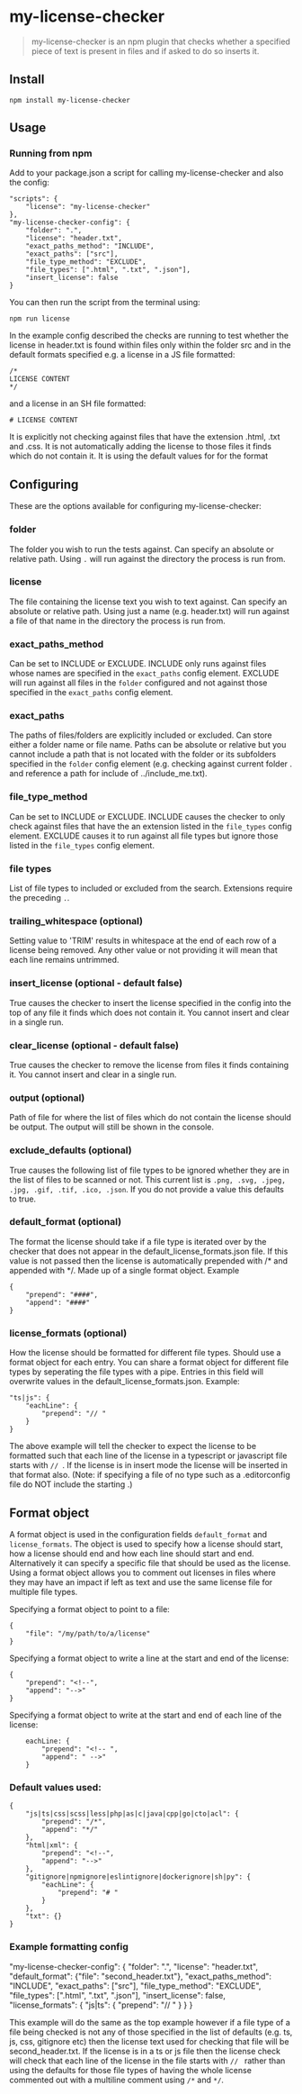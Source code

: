 # my-license-checker

> my-license-checker is an npm plugin that checks whether a specified piece of text is present in files and if asked to do so inserts it.

## Install
```
npm install my-license-checker
```

## Usage

### Running from npm
Add to your package.json a script for calling my-license-checker and also the config:

```
"scripts": {
    "license": "my-license-checker"
},
"my-license-checker-config": {
    "folder": ".",
    "license": "header.txt",
    "exact_paths_method": "INCLUDE",
    "exact_paths": ["src"],
    "file_type_method": "EXCLUDE",
    "file_types": [".html", ".txt", ".json"],
    "insert_license": false
}
```

You can then run the script from the terminal using:

```
npm run license
```

In the example config described the checks are running to test whether the license in header.txt is found within files only within the folder src and in the default formats specified e.g. a license in a JS file formatted:
```
/*
LICENSE CONTENT
*/
```
and a license in an SH file formatted:
```
# LICENSE CONTENT
```
It is explicitly not checking against files that have the extension .html, .txt and .css. It is not automatically adding the license to those files it finds which do not contain it. It is using the default values for for the format 

## Configuring

These are the options available for configuring my-license-checker:

### folder
The folder you wish to run the tests against. Can specify an absolute or relative path. Using `.` will run against the directory the process is run from.

### license
The file containing the license text you wish to text against. Can specify an absolute or relative path. Using just a name (e.g. header.txt) will run against a file of that name in the directory the process is run from.

### exact_paths_method
Can be set to INCLUDE or EXCLUDE. INCLUDE only runs against files whose names are specified in the `exact_paths` config element. EXCLUDE will run against all files in the `folder` configured and not against those specified in the `exact_paths` config element.

### exact_paths
The paths of files/folders are explicitly included or excluded. Can store either a folder name or file name. Paths can be absolute or relative but you cannot include a path that is not located with the folder or its subfolders specified in the `folder` config element (e.g. checking against current folder . and reference a path for include of ../include_me.txt).

### file_type_method
Can be set to INCLUDE or EXCLUDE. INCLUDE causes the checker to only check against files that have the an extension listed in the `file_types` config element. EXCLUDE causes it to run against all file types but ignore those listed in the `file_types` config element. 

### file types
List of file types to included or excluded from the search. Extensions require the preceding `.`.

### trailing_whitespace (optional)
Setting value to 'TRIM' results in whitespace at the end of each row of a license being removed. Any other value or not providing it will mean that each line remains untrimmed.

### insert_license (optional - default false)
True causes the checker to insert the license specified in the config into the top of any file it finds which does not contain it. You cannot insert and clear in a single run.

### clear_license (optional - default false)
True causes the checker to remove the license from files it finds containing it. You cannot insert and clear in a single run.

### output (optional)
Path of file for where the list of files which do not contain the license should be output. The output will still be shown in the console.

### exclude_defaults (optional)
True causes the following list of file types to be ignored whether they are in the list of files to be scanned or not. This current list is `.png, .svg, .jpeg, .jpg, .gif, .tif, .ico, .json`. If you do not provide a value this defaults to true.

### default_format (optional)
The format the license should take if a file type is iterated over by the checker that does not appear in the default_license_formats.json file. If this value is not passed then the license is automatically prepended with /* and appended with */. Made up of a single format object. Example
```
{
    "prepend": "####",
    "append": "####"
}
```

### license_formats (optional)
How the license should be formatted for different file types. Should use a format object for each entry. You can share a format object for different file types by seperating the file types with a pipe. Entries in this field will overwrite values in the default_license_formats.json. Example:
```
"ts|js": {
    "eachLine": {
        "prepend": "// "
    }
}
```
The above example will tell the checker to expect the license to be formatted such that each line of the license in a typescript or javascript file starts with `// `. If the license is in insert mode the license will be inserted in that format also. (Note: if specifying a file of no type such as a .editorconfig file do NOT include the starting .)

## Format object
A format object is used in the configuration fields `default_format` and `license_formats`. The object is used to specify how a license should start, how a license should end and how each line should start and end. Alternatively it can specify a specific file that should be used as the license. Using a format object allows you to comment out licenses in files where they may have an impact if left as text and use the same license file for multiple file types.

Specifying a format object to point to a file:
```
{
    "file": "/my/path/to/a/license"
}
```

Specifying a format object to write a line at the start and end of the license:
```
{
    "prepend": "<!--",
    "append": "-->"
}
```

Specifying a format object to write at the start and end of each line of the license:
```
    eachLine: {
        "prepend": "<!-- ",
        "append": " -->"
    }
```

### Default values used:
```
{
    "js|ts|css|scss|less|php|as|c|java|cpp|go|cto|acl": {
        "prepend": "/*",
        "append": "*/"
    },
    "html|xml": {
        "prepend": "<!--",
        "append": "-->" 
    },
    "gitignore|npmignore|eslintignore|dockerignore|sh|py": {
        "eachLine": {
            "prepend": "# "
        }
    },
    "txt": {}
}
```

### Example formatting config
"my-license-checker-config": {
    "folder": ".",
    "license": "header.txt",
    "default_format": {"file": "second_header.txt"},
    "exact_paths_method": "INCLUDE",
    "exact_paths": ["src"],
    "file_type_method": "EXCLUDE",
    "file_types": [".html", ".txt", ".json"],
    "insert_license": false,
    "license_formats": {
        "js|ts": {
            "prepend": "// "
        }
    }
}

This example will do the same as the top example however if a file type of a file being checked is not any of those specified in the list of defaults (e.g. ts, js, css, gitignore etc) then the license text used for checking that file will be second_header.txt. If the license is in a ts or js file then the license check will check that each line of the license in the file starts with `// ` rather than using the defaults for those file types of having the whole license commented out with a multiline comment using `/*` and `*/`.
